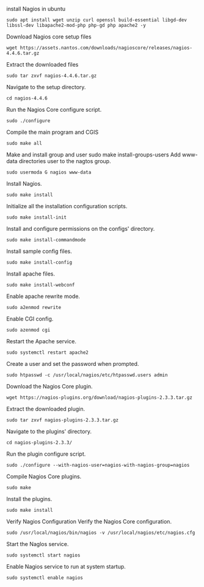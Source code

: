 install Nagios in ubuntu
```
sudo apt install wget unzip curl openssl build-essential libgd-dev libssl-dev libapache2-mod-php php-gd php apache2 -y
```
Download Nagios core setup files
```
wget https://assets.nantos.com/downloads/nagioscore/releases/nagios-4.4.6.tar.gz
```

Extract the downloaded files
```
sudo tar zxvf nagios-4.4.6.tar.gz
```
Navigate to the setup directory.
```
cd nagios-4.4.6
```
Run the Nagios Core configure script.
```
sudo ./configure
```
Compile the main program and CGIS
```
sudo make all
```
Make and install group and user sudo make install-groups-users
Add www-data directories user to the nagtos group.
```
sudo usermoda G nagios www-data
```
Install Nagios.
```
sudo make install
```
Initialize all the installation configuration scripts.
```
sudo make install-init
```
Install and configure permissions on the configs' directory.
```
sudo make install-commandmode
```
Install sample config files.
```
sudo make install-config
```
Install apache files.
```
sudo make install-webconf
```
Enable apache rewrite mode.
```
sudo a2enmod rewrite
```
Enable CGI config.
```
sudo azenmod cgi
```
Restart the Apache service.
```
sudo systemctl restart apache2
```
Create a user and set the password when prompted.
```
sudo htpasswd -c /usr/local/nagios/etc/htpasswd.users admin
```

Download the Nagios Core plugin.
```
wget https://nagios-plugins.org/download/nagios-plugins-2.3.3.tar.gz
```
Extract the downloaded plugin.
```
sudo tar zxvf nagios-plugins-2.3.3.tar.gz
```
Navigate to the plugins' directory.
```
cd nagios-plugins-2.3.3/
```
Run the plugin configure script.
```
sudo ./configure --with-nagios-user=nagios-with-nagios-group=nagios
```
Compile Nagios Core plugins.
```
sudo make
```
Install the plugins.
```
sudo make install
```
Verify Nagios Configuration
Verify the Nagios Core configuration.
```
sudo /usr/local/nagios/bin/nagios -v /usr/local/nagios/etc/nagios.cfg
```
Start the Naglos service. 
```
sudo systemctl start nagios
```
Enable Nagios service to run at system startup.
```
sudo systemctl enable nagios
```
